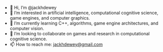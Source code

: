 - 👋 Hi, I’m @jackhdewey
- 👀 I’m interested in artificial intelligence, computational cognitive science, game engines, and computer graphics.
- 🌱 I’m currently learning C++, algorithms, game engine architectures, and computer vision.
- 💞️ I’m looking to collaborate on games and research in computational cognitive science.
- 📫 How to reach me: jackhdewey@gmail.com

<!---
jackhdewey/jackhdewey is a ✨ special ✨ repository because its `README.md` (this file) appears on your GitHub profile.
You can click the Preview link to take a look at your changes.
--->
